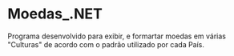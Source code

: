 # Moedas_.NET

Programa desenvolvido para exibir, e formartar moedas em várias "Culturas" de acordo com o padrão utilizado por cada País.
